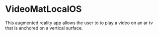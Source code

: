 # VideoMatLocalOS
This augmented reality app allows the user to to play a video on an ar tv that is anchored on a vertical surface.
